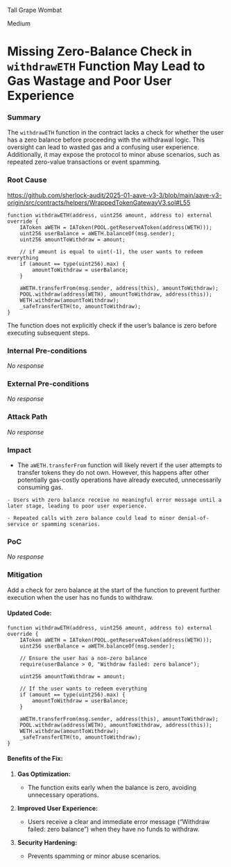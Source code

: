 Tall Grape Wombat

Medium

# Missing Zero-Balance Check in `withdrawETH` Function May Lead to Gas Wastage and Poor User Experience

### Summary

The `withdrawETH` function in the contract lacks a check for whether the user has a zero balance before proceeding with the withdrawal logic. This oversight can lead to wasted gas and a confusing user experience. Additionally, it may expose the protocol to minor abuse scenarios, such as repeated zero-value transactions or event spamming.

### Root Cause

https://github.com/sherlock-audit/2025-01-aave-v3-3/blob/main/aave-v3-origin/src/contracts/helpers/WrappedTokenGatewayV3.sol#L55

```solidity
function withdrawETH(address, uint256 amount, address to) external override {
    IAToken aWETH = IAToken(POOL.getReserveAToken(address(WETH)));
    uint256 userBalance = aWETH.balanceOf(msg.sender);
    uint256 amountToWithdraw = amount;

    // if amount is equal to uint(-1), the user wants to redeem everything
    if (amount == type(uint256).max) {
        amountToWithdraw = userBalance;
    }

    aWETH.transferFrom(msg.sender, address(this), amountToWithdraw);
    POOL.withdraw(address(WETH), amountToWithdraw, address(this));
    WETH.withdraw(amountToWithdraw);
    _safeTransferETH(to, amountToWithdraw);
}
```
The function does not explicitly check if the user’s balance is zero before executing subsequent steps.

### Internal Pre-conditions

_No response_

### External Pre-conditions

_No response_

### Attack Path

_No response_

### Impact

   - The `aWETH.transferFrom` function will likely revert if the user attempts to transfer tokens they do not own. However, this happens after other potentially gas-costly operations have already executed, unnecessarily consuming gas.
        
    - Users with zero balance receive no meaningful error message until a later stage, leading to poor user experience.
        
    - Repeated calls with zero balance could lead to minor denial-of-service or spamming scenarios.

### PoC

_No response_

### Mitigation

Add a check for zero balance at the start of the function to prevent further execution when the user has no funds to withdraw.

#### **Updated Code:**
```solidity
function withdrawETH(address, uint256 amount, address to) external override {
    IAToken aWETH = IAToken(POOL.getReserveAToken(address(WETH)));
    uint256 userBalance = aWETH.balanceOf(msg.sender);

    // Ensure the user has a non-zero balance
    require(userBalance > 0, "Withdraw failed: zero balance");

    uint256 amountToWithdraw = amount;

    // If the user wants to redeem everything
    if (amount == type(uint256).max) {
        amountToWithdraw = userBalance;
    }

    aWETH.transferFrom(msg.sender, address(this), amountToWithdraw);
    POOL.withdraw(address(WETH), amountToWithdraw, address(this));
    WETH.withdraw(amountToWithdraw);
    _safeTransferETH(to, amountToWithdraw);
}
```

#### **Benefits of the Fix:**

1. **Gas Optimization:**
    
    - The function exits early when the balance is zero, avoiding unnecessary operations.
        
2. **Improved User Experience:**
    
    - Users receive a clear and immediate error message (“Withdraw failed: zero balance”) when they have no funds to withdraw.
        
3. **Security Hardening:**
    
    - Prevents spamming or minor abuse scenarios.